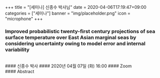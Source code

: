 +++
title = "[세미나] 신종수 박사님"
date = 2020-04-06T17:19:47+09:00
categories = ["세미나"]
banner = "img/placeholder.png"
icon = "microphone"
+++
###  Improved probabilistic twenty-first century projections of sea surface temperature over East Asian marginal seas by considering uncertainty owing to model error and internal variability
<br>
#### 신종수 박사
#### 2020년 04월 07일 (화) 16:00
#### Zoom
<br>
#### Abstract
